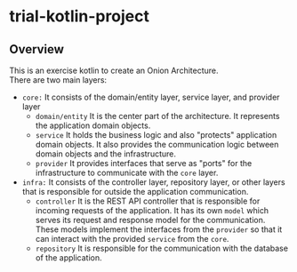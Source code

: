 # trial-kotlin-project

## Overview

This is an exercise kotlin to create an Onion Architecture.  
There are two main layers:

- `core:` It consists of the domain/entity layer, service layer, and provider layer
    - `domain/entity` It is the center part of the architecture. It represents the application domain objects.
    - `service` It holds the business logic and also "protects" application domain objects. It also provides the
      communication logic between domain objects and the infrastructure.
    - `provider` It provides interfaces that serve as "ports" for the infrastructure to communicate with the `core`
      layer.
- `infra:` It consists of the controller layer, repository layer, or other layers that is responsible for outside the
  application communication.
    - `controller` It is the REST API controller that is responsible for incoming requests of the application. It has its
      own `model` which serves its request and response model for the communication. These models implement the
      interfaces from the `provider` so that it can interact with the provided `service` from the `core`.
    - `repository` It is responsible for the communication with the database of the application.
